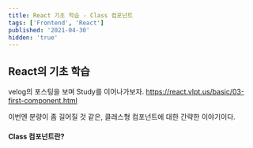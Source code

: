 ```yaml
---
title: React 기초 학습 - Class 컴포넌트
tags: ['Frontend', 'React']
published: '2021-04-30'
hidden: 'true'
---
```


## React의 기초 학습
velog의 포스팅을 보며 Study를 이어나가보자.
https://react.vlpt.us/basic/03-first-component.html

이번엔 분량이 좀 길어질 것 같은, 클래스형 컴포넌트에 대한 간략한 이야기이다.

#### Class 컴포넌트란?
